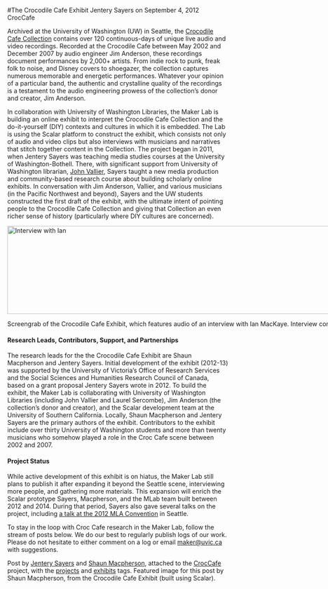 #The Crocodile Cafe Exhibit
Jentery Sayers on September 4, 2012 CrocCafe

<p>Archived at the University of Washington (UW) in Seattle, the <a title="learn more" href="http://guides.lib.washington.edu/croc" target="_blank">Crocodile Cafe Collection</a> contains over 120 continuous-days of unique live audio and video recordings. Recorded at the Crocodile Cafe between May 2002 and December 2007 by audio engineer Jim Anderson, these recordings document performances by 2,000+ artists. From indie rock to punk, freak folk to noise, and Disney covers to shoegazer, the collection captures numerous memorable and energetic performances. Whatever your opinion of a particular band, the authentic and crystalline quality of the recordings is a testament to the audio engineering prowess of the collection&#8217;s donor and creator, Jim Anderson.</p>
<p>In collaboration with University of Washington Libraries, the Maker Lab is building an online exhibit to interpret the Crocodile Cafe Collection and the do-it-yourself (DIY) contexts and cultures in which it is embedded. The Lab is using the Scalar platform to construct the exhibit, which consists not only of audio and video clips but also interviews with musicians and narratives that stitch together content in the Collection. The project began in 2011, when Jentery Sayers was teaching media studies courses at the University of Washington-Bothell. There, with significant support from University of Washington librarian, <a title="learn more" href="http://guides.lib.washington.edu/vallier" target="_blank">John Vallier</a>, Sayers taught a new media production and community-based research course about building scholarly online exhibits. In conversation with Jim Anderson, Vallier, and various musicians (in the Pacific Northwest and beyond), Sayers and the UW students constructed the first draft of the exhibit, with the ultimate intent of pointing people to the Crocodile Cafe Collection and giving that Collection an even richer sense of history (particularly where DIY cultures are concerned).<br />
<div id="attachment_2028" style="width: 1168px" class="wp-caption alignnone"><a href="http://maker.uvic.ca/wp-content/uploads/2012/09/ian.png"><img class="size-full wp-image-2028" src="http://maker.uvic.ca/wp-content/uploads/2012/09/ian.png" alt="Interview with Ian" width="1158" height="201" /></a><p class="wp-caption-text">Screengrab of the Crocodile Cafe Exhibit, which features audio of an interview with Ian MacKaye. Interview conducted by Jentery Sayers at the Dischord House.</p></div></p>
<h4>Research Leads, Contributors, Support, and Partnerships</h4>
<p>The research leads for the the Crocodile Cafe Exhibit are Shaun Macpherson and Jentery Sayers. Initial development of the exhibit (2012-13) was supported by the University of Victoria&#8217;s Office of Research Services and the Social Sciences and Humanities Research Council of Canada, based on a grant proposal Jentery Sayers wrote in 2012. To build the exhibit, the Maker Lab is collaborating with University of Washington Libraries (including John Vallier and Laurel Sercombe), Jim Anderson (the collection&#8217;s donor and creator), and the Scalar development team at the University of Southern California. Locally, Shaun Macpherson and Jentery Sayers are the primary authors of the exhibit. Contributors to the exhibit include over thirty University of Washington students and more than twenty musicians who somehow played a role in the Croc Cafe scene between 2002 and 2007.</p>
<h4>Project Status</h4>
<p>While active development of this exhibit is on hiatus, the Maker Lab still plans to publish it after expanding it beyond the Seattle scene, interviewing more people, and gathering more materials. This expansion will enrich the Scalar prototype Sayers, Macpherson, and the MLab team built between 2012 and 2014. During that period, Sayers also gave several talks on the project, including <a title="learn more" href="http://www.jenterysayers.com/2012/mla12/" target="_blank">a talk at the 2012 MLA Convention</a> in Seattle.</p>
<p>To stay in the loop with Croc Cafe research in the Maker Lab, follow the stream of posts below. We do our best to regularly publish logs of our work. Please do not hesitate to either comment on a log or email <a title="email the lab" href="mailto:maker@uvic.ca">maker@uvic.ca</a> with suggestions.</p>
<p>Post by <a title="learn more" href="http://maker.uvic.ca/author/admin">Jentery Sayers</a> and <a title="learn more" href="http://maker.uvic.ca/author/shaun">Shaun Macpherson</a>, attached to the <a title="learn more" href="http://maker.uvic.ca/category/croc/">CrocCafe</a> project, with the <a title="learn more" href="http://maker.uvic.ca/tag/project/">projects</a> and <a href="http://maker.uvic.ca/tag/exhibits/">exhibits</a> tags. Featured image for this post by Shaun Macpherson, from the Crocodile Cafe Exhibit (built using Scalar).</p>
